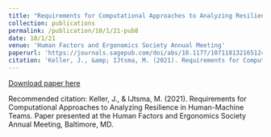 ```yaml
---
title: "Requirements for Computational Approaches to Analyzing Resilience in Human-Machine Teams"
collection: publications
permalink: /publication/10/1/21-pub8
date: 10/1/21
venue: 'Human Factors and Ergonomics Society Annual Meeting'
paperurl: 'https://journals.sagepub.com/doi/abs/10.1177/1071181321651248'
citation: 'Keller, J., &amp; IJtsma, M. (2021). Requirements for Computational Approaches to Analyzing Resilience in Human-Machine Teams. Paper presented at the Human Factors and Ergonomics Society Annual Meeting, Baltimore, MD.'
---
```


<a href='https://journals.sagepub.com/doi/abs/10.1177/1071181321651248'>Download paper here</a>

Recommended citation: Keller, J., & IJtsma, M. (2021). Requirements for Computational Approaches to Analyzing Resilience in Human-Machine Teams. Paper presented at the Human Factors and Ergonomics Society Annual Meeting, Baltimore, MD.